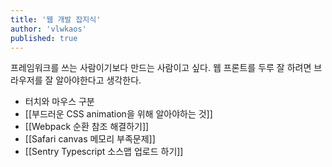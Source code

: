 ```yaml
---
title: '웹 개발 잡지식'
author: 'vlwkaos'
published: true
---
```


프레임워크를 쓰는 사람이기보다 만드는 사람이고 싶다. 웹 프론트를 두루 잘 하려면 브라우저를 잘 알아야한다고 생각한다.

- 터치와 마우스 구분
- [[부드러운 CSS animation을 위해 알아야하는 것]]
- [[Webpack 순환 참조 해결하기]]
- [[Safari canvas 메모리 부족문제]]
- [[Sentry Typescript 소스맵 업로드 하기]]